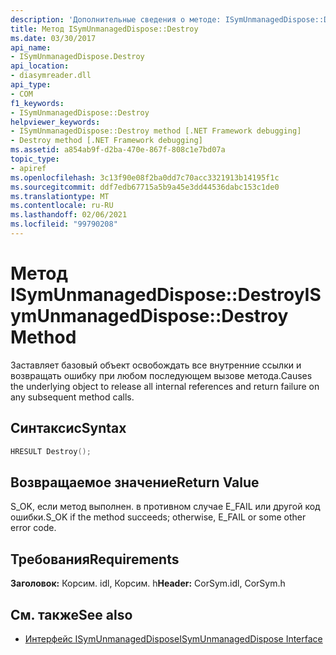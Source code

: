 ```yaml
---
description: 'Дополнительные сведения о методе: ISymUnmanagedDispose::D естрой'
title: Метод ISymUnmanagedDispose::Destroy
ms.date: 03/30/2017
api_name:
- ISymUnmanagedDispose.Destroy
api_location:
- diasymreader.dll
api_type:
- COM
f1_keywords:
- ISymUnmanagedDispose::Destroy
helpviewer_keywords:
- ISymUnmanagedDispose::Destroy method [.NET Framework debugging]
- Destroy method [.NET Framework debugging]
ms.assetid: a854ab9f-d2ba-470e-867f-808c1e7bd07a
topic_type:
- apiref
ms.openlocfilehash: 3c13f90e08f2ba0dd7c70acc3321913b14195f1c
ms.sourcegitcommit: ddf7edb67715a5b9a45e3dd44536dabc153c1de0
ms.translationtype: MT
ms.contentlocale: ru-RU
ms.lasthandoff: 02/06/2021
ms.locfileid: "99790208"
---
```

# <a name="isymunmanageddisposedestroy-method"></a><span data-ttu-id="2eef7-103">Метод ISymUnmanagedDispose::Destroy</span><span class="sxs-lookup"><span data-stu-id="2eef7-103">ISymUnmanagedDispose::Destroy Method</span></span>

<span data-ttu-id="2eef7-104">Заставляет базовый объект освобождать все внутренние ссылки и возвращать ошибку при любом последующем вызове метода.</span><span class="sxs-lookup"><span data-stu-id="2eef7-104">Causes the underlying object to release all internal references and return failure on any subsequent method calls.</span></span>  
  
## <a name="syntax"></a><span data-ttu-id="2eef7-105">Синтаксис</span><span class="sxs-lookup"><span data-stu-id="2eef7-105">Syntax</span></span>  
  
```cpp  
HRESULT Destroy();  
```  
  
## <a name="return-value"></a><span data-ttu-id="2eef7-106">Возвращаемое значение</span><span class="sxs-lookup"><span data-stu-id="2eef7-106">Return Value</span></span>  

 <span data-ttu-id="2eef7-107">S_OK, если метод выполнен. в противном случае E_FAIL или другой код ошибки.</span><span class="sxs-lookup"><span data-stu-id="2eef7-107">S_OK if the method succeeds; otherwise, E_FAIL or some other error code.</span></span>  
  
## <a name="requirements"></a><span data-ttu-id="2eef7-108">Требования</span><span class="sxs-lookup"><span data-stu-id="2eef7-108">Requirements</span></span>  

 <span data-ttu-id="2eef7-109">**Заголовок:** Корсим. idl, Корсим. h</span><span class="sxs-lookup"><span data-stu-id="2eef7-109">**Header:** CorSym.idl, CorSym.h</span></span>  
  
## <a name="see-also"></a><span data-ttu-id="2eef7-110">См. также</span><span class="sxs-lookup"><span data-stu-id="2eef7-110">See also</span></span>

- [<span data-ttu-id="2eef7-111">Интерфейс ISymUnmanagedDispose</span><span class="sxs-lookup"><span data-stu-id="2eef7-111">ISymUnmanagedDispose Interface</span></span>](isymunmanageddispose-interface.md)
